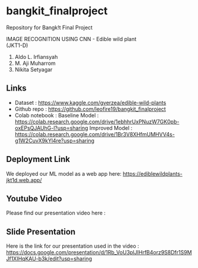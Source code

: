 # bangkit_finalproject
Repository for Bangk!t Final Project    

IMAGE RECOGNITION USING CNN - Edible wild plant    
(JKT1-D)
1. Aldo L. Irfiansyah
2. M. Aji Muharrom 
3. Nikita Setyagar   


## Links
- Dataset : https://www.kaggle.com/gverzea/edible-wild-plants
- Github repo : https://github.com/leofire19/bangkit_finalproject
- Colab notebook : 
   Baseline Model : https://colab.research.google.com/drive/1ebhhrUxPNuzW7GK0pb-oxEPsQJAUhG-l?usp=sharing
   Improved Model : https://colab.research.google.com/drive/1Br3V8XHfmUMHVV4s-g1W2CuvX9kYl4re?usp=sharing
   
## Deployment Link
We deployed our ML model as a web app here: https://ediblewildplants-jkt1d.web.app/

## Youtube Video 
Please find our presentation video here :

## Slide Presentation
Here is the link for our presentation used in the video : https://docs.google.com/presentation/d/1Rb_VoU3plJIHrfB4orz9S8Dfr1S9MJf1XIHqKAU-b3k/edit?usp=sharing


